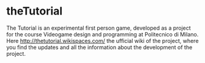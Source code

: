theTutorial
===========

The Tutorial is an experimental first person game, developed as a project for the course Videogame design and programming at Politecnico di Milano. 
Here http://thetutorial.wikispaces.com/ the ufficial wiki of the project, where you find the updates and all the information about the development of the project.
